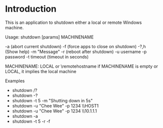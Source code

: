 Introduction
============
This is an application to shutdown either a local or remote Windows machine.

Usage: shutdown [params] MACHINENAME

 \-a (abort current shutdown)
 \-f (force apps to close on shutdown)
 \-?,h (Show help)
 \-m "Message"
 \-r (reboot after shutdown)
 \-u username
 \-p password 
 \-t timeout (timeout in seconds)
  

MACHINENAME: LOCAL or \\remotehostname
  if MACHINENAME is empty or LOCAL, it implies the local machine

Examples
 - shutdown /?
 - shutdown -?
 - shutdown -t 5 -m "Shutting down in 5s"
 - shutdown -u "Chee Wee" -p 1234 \\\\HOST1
 - shutdown -u "Chee Wee" -p 1234 \\\\10.1.1.1
 - shutdown -a
 - shutdown -t 5 -r -f


